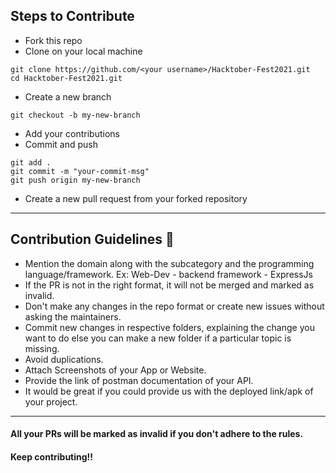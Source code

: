 ## Steps to Contribute 
- Fork this repo 
- Clone on your local machine 
```terminal
git clone https://github.com/<your username>/Hacktober-Fest2021.git
cd Hacktober-Fest2021.git
```
- Create a new branch 
```terminal
git checkout -b my-new-branch
```
- Add your contributions 
- Commit and push

```terminal
git add .
git commit -m "your-commit-msg"
git push origin my-new-branch
```
- Create a new pull request from your forked repository

	
<hr>
	

## Contribution Guidelines 📃

* Mention the domain along with the subcategory and the programming language/framework. Ex: Web-Dev - backend framework - ExpressJs
* If the PR is not in the right format, it will not be merged and marked as invalid.
* Don't make any changes in the repo format or create new issues without asking the maintainers.
* Commit new changes in respective folders, explaining the change you want to do else you can make a new folder if a particular topic is missing.
* Avoid duplications.
* Attach Screenshots of your App or Website.
* Provide the link of postman documentation of your API.
* It would be great if you could provide us with the deployed link/apk of your project.

	
<hr>

#### All your PRs will be marked as invalid if you don't adhere to the rules.
#### Keep contributing!!
